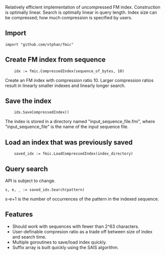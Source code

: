 Relatively efficient implementation of uncompressed FM index.  Construction is optimally linear.  Search is optimally linear in query length.  Index size can be compressed; how much compression is specified by users.

## Import

```
import "github.com/vtphan/fmic"
```

## Create FM index from sequence

```
	idx := fmic.CompressedIndex(sequence_of_bytes, 10)
```

Create an FM index with compression ratio 10.  Larger compression ratios result in linearly smaller indexes and linearly longer search.

## Save the index

```
	idx.SaveCompressedIndex()
```

The index is stored in a directory named "input_sequence_file.fmi", where "input_sequence_file" is the name of the input sequence file.


## Load an index that was previously saved

```
	saved_idx := fmic.LoadCompressedIndex(index_directory)
```

## Query search

API is subject to change.

```
s, e, _ := saved_idx.Search(pattern)
```
s-e+1 is the number of occurrences of the pattern in the indexed sequence.


## Features

- Should work with sequences with fewer than 2^63 characters.
- User-definable compresion ratio as a trade off between size of index and search time.
- Multiple goroutines to save/load index quickly.
- Suffix array is built quickly using the SAIS algorithm.

